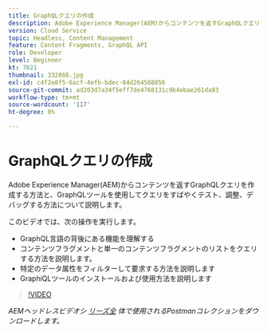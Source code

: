 ```yaml
---
title: GraphQLクエリの作成
description: Adobe Experience Manager(AEM)からコンテンツを返すGraphQLクエリを作成する方法と、GraphQLツールを使用してクエリをすばやくテスト、調整、デバッグする方法について説明します。
version: Cloud Service
topic: Headless, Content Management
feature: Content Fragments, GraphQL API
role: Developer
level: Beginner
kt: 7621
thumbnail: 332860.jpg
exl-id: c4f2e8f5-6acf-4efb-bdec-84d264568856
source-git-commit: ad203d7a34f5eff7de4768131c9b4ebae261da93
workflow-type: tm+mt
source-wordcount: '117'
ht-degree: 0%

---
```


# GraphQLクエリの作成

Adobe Experience Manager(AEM)からコンテンツを返すGraphQLクエリを作成する方法と、GraphQLツールを使用してクエリをすばやくテスト、調整、デバッグする方法について説明します。

このビデオでは、次の操作を実行します。

+ GraphQL言語の背後にある機能を理解する
+ コンテンツフラグメントと単一のコンテンツフラグメントのリストをクエリする方法を説明します。
+ 特定のデータ属性をフィルターして要求する方法を説明します
+ GraphiQLツールのインストールおよび使用方法を説明します

>[!VIDEO](https://video.tv.adobe.com/v/332860/?quality=12&learn=on)

_AEMヘッドレスビデオシ [リーズ全](./assets/aem-headless-video-series.postman_collection.json) 体で使用されるPostmanコレクションをダウンロードします。_
